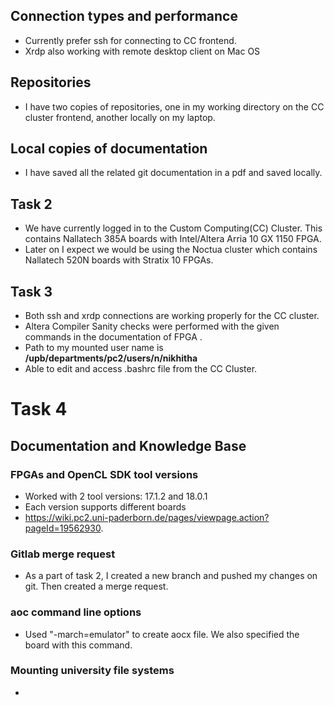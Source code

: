 ## Connection types and performance
- Currently prefer ssh for connecting to CC frontend.
- Xrdp also working with remote desktop client on Mac OS


## Repositories
- I have two copies of repositories, one in my working directory on the CC cluster frontend, another locally on my laptop.


## Local copies of documentation
- I have saved all the related  git documentation in a pdf and saved locally.

## Task 2
- We have currently logged in to the Custom Computing(CC) Cluster. This contains Nallatech 385A boards with Intel/Altera Arria 10 GX 1150 FPGA.  
- Later on I expect we would be using the Noctua cluster which contains Nallatech 520N boards with Stratix 10 FPGAs.

## Task 3
- Both ssh and xrdp connections are working properly for the CC cluster. 
- Altera Compiler Sanity checks were performed with the given commands in the documentation of FPGA .
- Path to my mounted user name is **/upb/departments/pc2/users/n/nikhitha**
- Able to edit and access .bashrc file from the CC Cluster.

# Task 4
## Documentation and Knowledge Base
### **FPGAs and OpenCL SDK tool versions**
- Worked with 2 tool versions: 17.1.2 and 18.0.1
- Each version supports different boards
- https://wiki.pc2.uni-paderborn.de/pages/viewpage.action?pageId=19562930.

### **Gitlab merge request**
- As a part of task 2, I created a new branch and pushed my changes on git. Then created a merge request.

### **aoc command line options**
- Used "-march=emulator" to create aocx file. We also specified the board with this command.

### **Mounting university file systems**
- 


